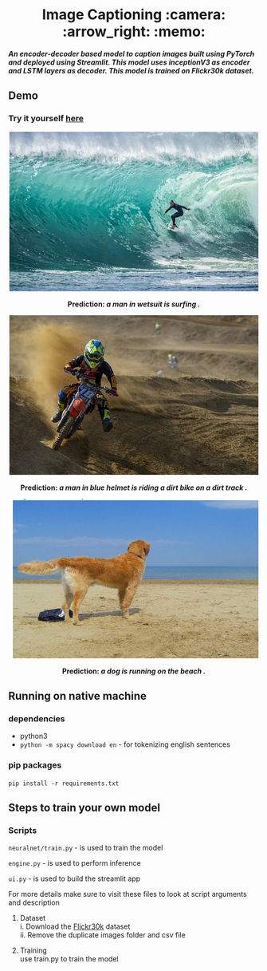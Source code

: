 <h1 align="center"> Image Captioning :camera: :arrow_right: :memo: </h1> 
 
 ***An encoder-decoder based model to caption images built using PyTorch and deployed using Streamlit. This model uses inceptionV3 as encoder and LSTM layers as decoder. This model is trained on Flickr30k dataset.***

## Demo
 ### Try it yourself [here](https://share.streamlit.io/koushik0901/image-captioning/ui.py)
 <p align="center"> <img src="https://github.com/Koushik0901/Image-Captioning/blob/master/test_examples/surfing.png" width="500" height="320"  /> </p>
<p align="center"> <b>Prediction: <i>a man in wetsuit is surfing .</i></b>
 
<p align="center"> <img src="https://github.com/Koushik0901/Image-Captioning/blob/master/test_examples/dirt_bike.png" width="500" height="320"  /> </p>
<p align="center"> <b>Prediction: <i>a man in blue helmet is riding a dirt bike on a dirt track .</i></b>

<p align="center"> <img src="https://github.com/Koushik0901/Image-Captioning/blob/master/test_examples/dog.png" width="500" height="320"  /> </p>
<p align="center"> <b>Prediction: <i>a dog is running on the beach .</i></b>
 

## Running on native machine
### dependencies
* python3
* `python -m spacy download en` - for tokenizing english sentences  

### pip packages
`pip install -r requirements.txt` 

## Steps to train your own model
  ### Scripts
  `neuralnet/train.py` - is used to train the model  
  
  `engine.py` - is used to perform inference 
 
 `ui.py` - is used to build the streamlit app
    
  For more details make sure to visit these files to look at script arguments and description
  
  1. Dataset  
    i. Download the [Flickr30k](https://www.kaggle.com/hsankesara/flickr-image-dataset) dataset  
    ii. Remove the duplicate images folder and csv file  
  
  2. Training  
    use train.py to train the model  
